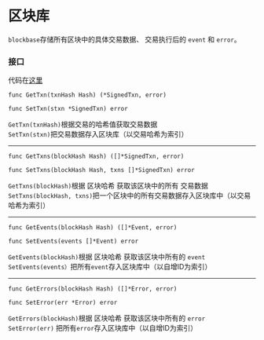 # 区块库  
 
`blockbase`存储所有区块中的具体交易数据、 交易执行后的 `event` 和 `error`。     
### 接口  
代码在[这里](https://github.com/Lawliet-Chan/yu/blob/master/blockchain/interfaces.go#L93)  

```
func GetTxn(txnHash Hash) (*SignedTxn, error)

func SetTxn(stxn *SignedTxn) error
```
`GetTxn(txnHash)`根据交易的哈希值获取交易数据  
`SetTxn(stxn)`把交易数据存入区块库（以交易哈希为索引）
  
---
```
func GetTxns(blockHash Hash) ([]*SignedTxn, error)

func SetTxns(blockHash Hash, txns []*SignedTxn) error
```
`GetTxns(blockHash)`根据 区块哈希 获取该区块中的所有 交易数据  
`SetTxns(blockHash, txns)`把一个区块中的所有交易数据存入区块库中（以交易哈希为索引）

---
```
func GetEvents(blockHash Hash) ([]*Event, error)

func SetEvents(events []*Event) error
```
`GetEvents(blockHash)`根据 区块哈希 获取该区块中所有的 `event`  
`SetEvents(events）`把所有`event`存入区块库中（以自增ID为索引）

---
```
func GetErrors(blockHash Hash) ([]*Error, error)

func SetError(err *Error) error
```
`GetErrors(blockHash)`根据 区块哈希 获取该区块中所有的 `error`    
`SetError(err)` 把所有`error`存入区块库中（以自增ID为索引）